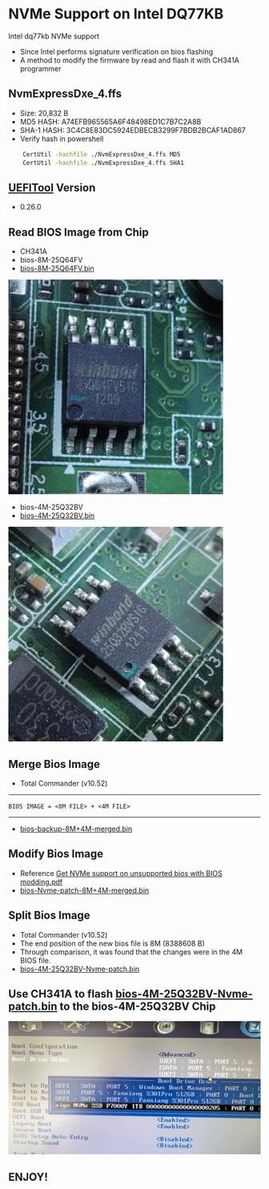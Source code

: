 # NVMe Support on Intel DQ77KB

 Intel dq77kb NVMe support

 - Since Intel performs signature verification on bios flashing
 - A method to modify the firmware by read and flash it with CH341A programmer

## NvmExpressDxe_4.ffs

 - Size: 20,832 B
 - MD5 HASH: A74EFB965565A6F48498ED1C7B7C2A8B
 - SHA-1 HASH: 3C4C8E83DC5924EDBECB3299F7BDB2BCAF1AD867
 - Verify hash in powershell

```sh
    CertUtil -hashfile ./NvmExpressDxe_4.ffs MD5
    CertUtil -hashfile ./NvmExpressDxe_4.ffs SHA1
```

## [UEFITool](UEFITool.exe) Version

 - 0.26.0

## Read BIOS Image from Chip

 - CH341A
 - bios-8M-25Q64FV
 - [bios-8M-25Q64FV.bin](bios-8M-25Q64FV.bin)

![bios-8M-25Q64FV.png](readme%2Fbios-8M-25Q64FV.png)

 - bios-4M-25Q32BV
 - [bios-4M-25Q32BV.bin](bios-4M-25Q32BV.bin)

![bios-4M-25Q32BV.png](readme%2Fbios-4M-25Q32BV.png)

## Merge Bios Image

 - Total Commander (v10.52)

------------------------

    BIOS IMAGE = <8M FILE> + <4M FILE>

------------------------

 - [bios-backup-8M+4M-merged.bin](bios-backup-8M%2B4M-merged.bin)

## Modify Bios Image

 - Reference [Get NVMe support on unsupported bios with BIOS modding.pdf](readme%2FGet%20NVMe%20support%20on%20unsupported%20bios%20with%20BIOS%20modding.pdf)
 - [bios-Nvme-patch-8M+4M-merged.bin](bios-Nvme-patch-8M%2B4M-merged.bin)

## Split Bios Image

 - Total Commander (v10.52)
 - The end position of the new bios file is 8M (8388608 B)
 - Through comparison, it was found that the changes were in the 4M BIOS file.
 - [bios-4M-25Q32BV-Nvme-patch.bin](bios-4M-25Q32BV-Nvme-patch.bin)

## Use CH341A to flash [bios-4M-25Q32BV-Nvme-patch.bin](bios-4M-25Q32BV-Nvme-patch.bin) to the bios-4M-25Q32BV Chip

![result.png](readme%2Fresult.png)

## ENJOY!
